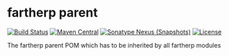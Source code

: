 # fartherp parent
[![Build Status](https://travis-ci.org/fartherp/parent.svg?branch=master)](https://travis-ci.org/fartherp/parent)
[![Maven Central](https://maven-badges.herokuapp.com/maven-central/com.github.fartherp/parent/badge.svg)](https://maven-badges.herokuapp.com/maven-central/com.github.fartherp/parent/)
[![Sonatype Nexus (Snapshots)](https://img.shields.io/nexus/s/https/oss.sonatype.org/com.github.fartherp/parent.svg)](https://oss.sonatype.org/content/repositories/snapshots/com/github/fartherp/parent)
[![License](http://img.shields.io/:license-apache-brightgreen.svg)](https://www.apache.org/licenses/LICENSE-2.0.html)

The fartherp parent POM which has to be inherited by all fartherp modules
